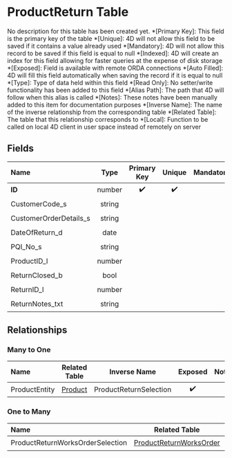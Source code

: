 ﻿# ProductReturn Table
No description for this table has been created yet.
*[Primary Key]: This field is the primary key of the table
*[Unique]: 4D will not allow this field to be saved if it contains a value already used
*[Mandatory]: 4D will not allow this record to be saved if this field is equal to null
*[Indexed]: 4D will create an index for this field allowing for faster queries at the expense of disk storage
*[Exposed]: Field is available with remote ORDA connections
*[Auto Filled]: 4D will fill this field automatically when saving the record if it is equal to null
*[Type]: Type of data held within this field
*[Read Only]: No setter/write functionality has been added to this field
*[Alias Path]: The path that 4D will follow when this alias is called
*[Notes]: These notes have been manually added to this item for documentation purposes
*[Inverse Name]: The name of the inverse relationship from the corresponding table
*[Related Table]: The table that this relationship corresponds to
*[Local]: Function to be called on local 4D client in user space instead of remotely on server
## Fields

|Name|Type|Primary Key|Unique|Mandatory|Indexed|Exposed|Auto Filled|Notes|
|:---|:---:|:---:|:---:|:---:|:---:|:---:|:---:|:---:|
|**ID**|number|✔️|✔️||✔️|✔️|✔️||
|CustomerCode_s|string|||||✔️|||
|CustomerOrderDetails_s|string|||||✔️|||
|DateOfReturn_d|date|||||✔️|||
|PQI_No_s|string|||||✔️|||
|ProductID_l|number||||✔️|✔️|||
|ReturnClosed_b|bool|||||✔️|||
|ReturnID_l|number||||✔️|✔️|||
|ReturnNotes_txt|string|||||✔️|||

## Relationships
### Many to One

|Name|Related Table|Inverse Name|Exposed|Notes|
|:---|:---:|:---:|:---:|:---:|
|ProductEntity|[Product](Product.md)|ProductReturnSelection|✔️||

### One to Many

|Name|Related Table|Inverse Name|Exposed|Notes|
|:---|:---:|:---:|:---:|:---:|
|ProductReturnWorksOrderSelection|[ProductReturnWorksOrder](ProductReturnWorksOrder.md)|ProductReturnEntity|✔️||